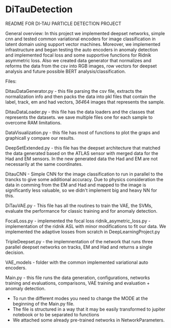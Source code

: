 # DiTauDetection
README FOR DI-TAU PARTICLE DETECTION PROJECT

General overview:
In this project we implemented deepset networks, simple cnn and tested common variational encoders for image
classification in latent domain using support vector machines. Moreover, we implemented infrastructure and began testing
the auto encoders in anomaly detection and implemented focal loss and some supportive functions for Ridnik asymmetric
loss. Also we created data generator that normalizes and reforms the data from the csv into RGB images, row vectors for
deepset analysis and future possible BERT analysis/classification.

Files:

DitauDataGenerator.py  - this file parsing the csv file, extracts the normalization info and then packs the data into
pkl files that contain the label, track, em and had vectors, 3*64*64 images that represents the sample.

DitauDataLoader.py - this file has the data loaders and the classes that represents the datasets. we save multiple files
one for each sample to overcome RAM limitations.

DataVisualization.py - this file has most of functions to plot the graps and graphicall y compare our results.

DeepSetExtended.py - this file has the deepset architecture that matched the data generated based on the ATLAS sensor
with merged data for the Had and EM sensors. In the new generated data the Had and EM are not necessarily at the same
coordinates.

DitauCNN - Simple CNN for the image classification to run in parallel to the trancks to give some additional accuracy.
Due to physics consideration the data in comming from the EM and Had and mapped to the image is significantly less
valuable, so we didn't implement big and heavy NN for this.

DiTauVAE.py - This file has all the routines to train the VAE, the SVMs, evaluate the performance for classic training
and for anomaly detection.

FocalLoss.py - implemented the focal loss
ridnik_asymetric_loss.py - implementation of the ridnik ASL with minor modifications to fit our data. We implemented the
adaptive losses from scratch in DeepLearningProject.py

TripleDeepset.py - the implemnentation of the network that runs three parallel deepset networks on tracks, EM and Had
and returns a single decision.

VAE_models - folder with the common implemented variational auto encoders.

Main.py - this file runs the data generation, configurations, networks training and evaluations, comparisons,
VAE training and evaluation + anomaly detection.

* To run the different modes you need to change the MODE at the beginning of the Main.py file.
* The file is structured in a way that it may be easily transformed to jupiter notebook or to be separated to functions
* We attached some already pre-trained networks in NetworkParameters.
